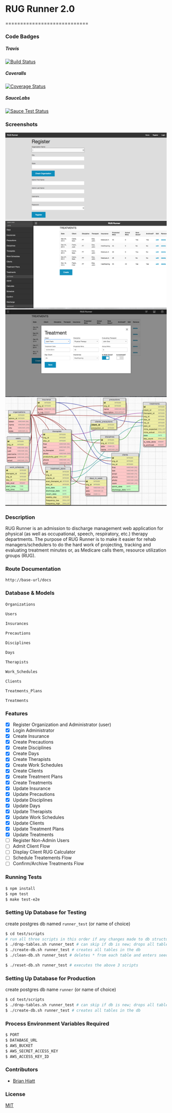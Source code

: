 # RUG Runner 2.0
============================
### Code Badges
##### Travis
[![Build Status](https://travis-ci.org/bchiatt/runner2.svg?branch=dev)](https://travis-ci.org/bchiatt/runner2)
##### Coveralls
[![Coverage Status](https://coveralls.io/repos/bchiatt/runner2/badge.png?branch=dev)](https://coveralls.io/r/bchiatt/runner2?branch=dev)
##### SauceLabs
[![Sauce Test Status](https://saucelabs.com/browser-matrix/bchiatt-runner2.svg)](https://saucelabs.com/u/bchiatt-runner2)

### Screenshots
![Image1](/docs/screenshots/register.png)
![Image2](/docs/screenshots/sidebar.png)
![Image3](/docs/screenshots/edit.png)
![Image4](/docs/screenshots/schema.png)

### Description
RUG Runner is an admission to discharge management web application for physical
(as well as occupational, speech, respiratory, etc.) therapy departments.
The purpose of RUG Runner is to make it easier for rehab managers/schedulers to do
the hard work of projecting, tracking and evaluating treatment minutes or, as
Medicare calls them, resource utilization groups (RUG).

### Route Documentation
```
http://base-url/docs
```

### Database & Models
```
Organizations
```

```
Users
```

```
Insurances
```

```
Precautions
```

```
Disciplines
```

```
Days
```

```
Therapists
```

```
Work_Schedules
```

```
Clients
```

```
Treatments_Plans
```

```
Treatments
```

### Features
- [x] Register Organization and Administrator (user)
- [x] Login Administrator
- [x] Create Insurance
- [x] Create Precautions
- [x] Create Disciplines
- [x] Create Days
- [x] Create Therapists
- [x] Create Work Schedules
- [x] Create Clients
- [x] Create Treatment Plans
- [x] Create Treatments
- [x] Update Insurance
- [x] Update Precautions
- [x] Update Disciplines
- [x] Update Days
- [x] Update Therapists
- [x] Update Work Schedules
- [x] Update Clients
- [x] Update Treatment Plans
- [x] Update Treatments
- [ ] Register Non-Admin Users
- [ ] Admit Client Flow
- [ ] Display Client RUG Calculator
- [ ] Schedule Treatements Flow
- [ ] Confirm/Archive Treatments Flow

### Running Tests
```bash
$ npm install
$ npm test
$ make test-e2e
```

### Setting Up Database for Testing
create postgres db named `runner_test` (or name of choice)
```bash
$ cd test/scripts
# run all three scripts in this order if any changes made to db structure
$ ./drop-tables.sh runner_test # can skip if db is new; drops all tables
$ ./create-db.sh runner_test # creates all tables in the db
$ ./clean-db.sh runner_test # deletes * from each table and enters seed data
```
```bash
$ ./reset-db.sh runner_test # executes the above 3 scripts
```

### Setting Up Database for Production
create postgres db name `runner` (or name of choice)
```bash
$ cd test/scripts
$ ./drop-tables.sh runner_test # can skip if db is new; drops all tables
$ ./create-db.sh runner_test # creates all tables in the db
```

### Process Environment Variables Required
```bash
$ PORT
$ DATABASE_URL
$ AWS_BUCKET
$ AWS_SECRET_ACCESS_KEY
$ AWS_ACCESS_KEY_ID
```

### Contributors
- [Brian Hiatt](https://github.com/bchiatt)

### License
[MIT](LICENSE)
